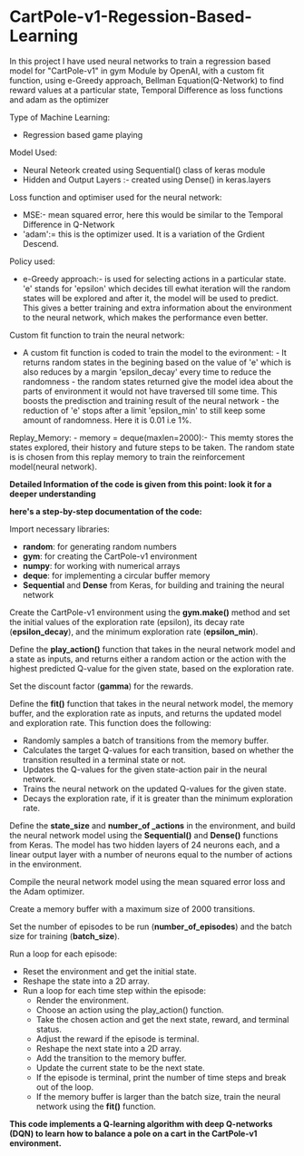 # CartPole-v1-Regession-Based-Learning
In this project I have used neural networks to train a regression based model for "CartPole-v1" in gym Module by OpenAI, with a custom fit function, using e-Greedy approach, Bellman Equation(Q-Network) to find reward values at a particular state, Temporal Difference as loss functions and adam as the optimizer


Type of Machine Learning:
   - Regression based game playing

Model Used:
   - Neural Neteork created using Sequential() class of keras module
   - Hidden and Output Layers :- created using Dense() in keras.layers

Loss function and optimiser used for the neural network:
   - MSE:- mean squared error, here this would be similar to the Temporal Difference in Q-Network
   - 'adam':= this is the optimizer used. It is a variation of the Grdient Descend.

Policy used:
   - e-Greedy approach:- is used for selecting actions in a particular state. 'e' stands for 'epsilon' which decides till ewhat iteration will the random states will be explored and after it, the model will be used to predict. This gives a better training and extra information about the environment to the neural network, which makes the performance even better.
   
Custom fit function to train the neural network:
   - A custom fit function is coded to train the model to the evironment:
          - It returns random states in the begining based on the value of 'e' which is also reduces by a margin 'epsilon_decay' every time to reduce the randomness
          - the random states returned give the model idea about the parts of environment it would not have traversed till some time. This boosts the predisction and training result of the neural network
          - the reduction of 'e' stops after a limit 'epsilon_min' to still keep some amount of randomness. Here it is 0.01 i.e 1%.
 
 Replay_Memory: 
    - memory = deque(maxlen=2000):- This memty stores the states explored, their history and future steps to be taken. The random state is is chosen from this replay memory to train the reinforcement model(neural network).
 
 
 **Detailed Information of the code is given from this point: look it for a deeper understanding**
 
  **here's a step-by-step documentation of the code:**

Import necessary libraries:
   - **random**: for generating random numbers
   - **gym**: for creating the CartPole-v1 environment
   - **numpy**: for working with numerical arrays
   - **deque**: for implementing a circular buffer memory
   - **Sequential** and **Dense** from Keras, for building and training the neural network


Create the CartPole-v1 environment using the **gym.make()** method and set the initial values of the exploration rate (epsilon), its decay rate (**epsilon_decay**), and the minimum exploration rate (**epsilon_min**).


Define the **play_action()** function that takes in the neural network model and a state as inputs, and returns either a random action or the action with the highest predicted Q-value for the given state, based on the exploration rate.

Set the discount factor (**gamma**) for the rewards.

Define the **fit()** function that takes in the neural network model, the memory buffer, and the exploration rate as inputs, and returns the updated model and exploration rate. This function does the following:
  - Randomly samples a batch of transitions from the memory buffer.
  - Calculates the target Q-values for each transition, based on whether the transition resulted in a terminal state or not.
  - Updates the Q-values for the given state-action pair in the neural network.
  - Trains the neural network on the updated Q-values for the given state.
  - Decays the exploration rate, if it is greater than the minimum exploration rate.


Define the **state_size** and **number_of _actions** in the environment, and build the neural network model using the **Sequential()** and **Dense()** functions from Keras. The model has two hidden layers of 24 neurons each, and a linear output layer with a number of neurons equal to the number of actions in the environment.

Compile the neural network model using the mean squared error loss and the Adam optimizer.

Create a memory buffer with a maximum size of 2000 transitions.

Set the number of episodes to be run (**number_of_episodes**) and the batch size for training (**batch_size**).

Run a loop for each episode:
  - Reset the environment and get the initial state.
  - Reshape the state into a 2D array.
  - Run a loop for each time step within the episode:
      - Render the environment.
      - Choose an action using the play_action() function.
      - Take the chosen action and get the next state, reward, and terminal status.
      - Adjust the reward if the episode is terminal.
      - Reshape the next state into a 2D array.
      - Add the transition to the memory buffer.
      - Update the current state to be the next state.
      - If the episode is terminal, print the number of time steps and break out of the loop.
      - If the memory buffer is larger than the batch size, train the neural network using the **fit()** function.
      

**This code implements a Q-learning algorithm with deep Q-networks (DQN) to learn how to balance a pole on a cart in the CartPole-v1 environment.**

